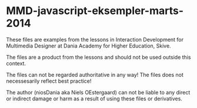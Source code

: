 MMD-javascript-eksempler-marts-2014
===================================
These files are examples from the lessons in Interaction Development for Multimedia Designer at Dania Academy for Higher Education, Skive.

The files are a product from the lessons and should not be used outside this context.

The files can not be regarded authoritative in any way!
The files does not necessesarily reflect best practice!

The author (niosDania aka Niels OEstergaard) can not be liable to any direct or indirect damage or harm as a result of using these files or derivatives.
